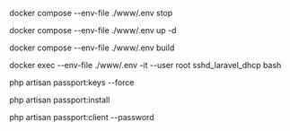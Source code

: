 docker compose --env-file ./www/.env stop

docker compose --env-file ./www/.env up -d

docker compose --env-file ./www/.env build

docker exec --env-file ./www/.env -it --user root sshd_laravel_dhcp bash

php artisan passport:keys --force

php artisan passport:install

php artisan passport:client --password

